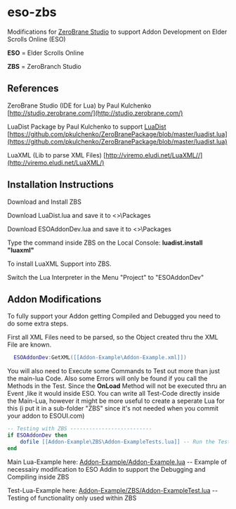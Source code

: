 eso-zbs
=======

Modifications for [ZeroBrane Studio](http://studio.zerobrane.com/) to support Addon Development on Elder Scrolls Online (ESO)

**ESO** = Elder Scrolls Online

**ZBS** = ZeroBranch Studio

## References

ZeroBrane Studio  (IDE for Lua) by Paul Kulchenko
        [http://studio.zerobrane.com/](http://studio.zerobrane.com/) 
        
LuaDist Package by Paul Kulchenko to support [LuaDist](http://luadist.org/)
        [https://github.com/pkulchenko/ZeroBranePackage/blob/master/luadist.lua](https://github.com/pkulchenko/ZeroBranePackage/blob/master/luadist.lua)
        
LuaXML  (Lib to parse XML Files) 
        [http://viremo.eludi.net/LuaXML//](http://viremo.eludi.net/LuaXML/)
        

## Installation Instructions

Download and Install ZBS

Download LuaDist.lua and save it to <<InstallDir>>\Packages

Download ESOAddonDev.lua and save it to <<InstallDir>>\Packages

Type the command inside ZBS on the Local Console:
**luadist.install "luaxml"**

To install LuaXML Support into ZBS.

Switch the Lua Interpreter in the Menu "Project" to "ESOAddonDev"


## Addon Modifications

To fully support your Addon getting Compiled and Debugged you need to do some extra steps.

First all XML Files need to be parsed, so the Object created thru the XML File are known.

```lua
  ESOAddonDev:GetXML([[Addon-Example\Addon-Example.xml]]) 
```

You will also need to Execute some Commands to Test out more than just the main-lua Code.
Also some Errors will only be found if you call the Methods in the Test.
Since the **OnLoad** Method will not be executed thru an Event ,like it would inside ESO.
You can write all Test-Code directly inside the Main-Lua, however it might be more
useful to create a seperate Lua for this (i put it in a sub-folder "ZBS" since it's not needed when
you commit your addon to ESOUI.com)

```lua
-- Testing with ZBS --------------------------
if ESOAddonDev then
    dofile [[Addon-Example\ZBS\Addon-ExampleTests.lua]] -- Run the Tests to confirm your Code works
end
```

Main Lua-Example here:
[Addon-Example/Addon-Example.lua](Addon-Example/Addon-Example.lua) -- Example of necessairy modification to ESO Addin to
support the Debugging and Compiling inside ZBS

Test-Lua-Example here:
[Addon-Example/ZBS/Addon-ExampleTest.lua](Addon-Example/ZBS/Addon-ExampleTest.lua)  -- Testing of functionality only used within ZBS

